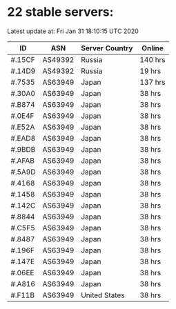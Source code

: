 # 22 stable servers:

Latest update at: Fri Jan 31 18:10:15 UTC 2020

| ID | ASN | Server Country | Online |
| -- | --- | -------------- | ------ |
| #.15CF | AS49392 | Russia | 140 hrs |
| #.14D9 | AS49392 | Russia | 19 hrs |
| #.7535 | AS63949 | Japan | 137 hrs |
| #.30A0 | AS63949 | Japan | 38 hrs |
| #.B874 | AS63949 | Japan | 38 hrs |
| #.0E4F | AS63949 | Japan | 38 hrs |
| #.E52A | AS63949 | Japan | 38 hrs |
| #.EAD8 | AS63949 | Japan | 38 hrs |
| #.9BDB | AS63949 | Japan | 38 hrs |
| #.AFAB | AS63949 | Japan | 38 hrs |
| #.5A9D | AS63949 | Japan | 38 hrs |
| #.4168 | AS63949 | Japan | 38 hrs |
| #.1458 | AS63949 | Japan | 38 hrs |
| #.142C | AS63949 | Japan | 38 hrs |
| #.8844 | AS63949 | Japan | 38 hrs |
| #.C5F5 | AS63949 | Japan | 38 hrs |
| #.8487 | AS63949 | Japan | 38 hrs |
| #.196F | AS63949 | Japan | 38 hrs |
| #.147E | AS63949 | Japan | 38 hrs |
| #.06EE | AS63949 | Japan | 38 hrs |
| #.A816 | AS63949 | Japan | 38 hrs |
| #.F11B | AS63949 | United States | 38 hrs |

